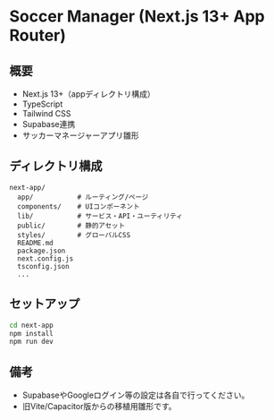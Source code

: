 # Soccer Manager (Next.js 13+ App Router)

## 概要
- Next.js 13+（appディレクトリ構成）
- TypeScript
- Tailwind CSS
- Supabase連携
- サッカーマネージャーアプリ雛形

## ディレクトリ構成
```
next-app/
  app/           # ルーティング/ページ
  components/    # UIコンポーネント
  lib/           # サービス・API・ユーティリティ
  public/        # 静的アセット
  styles/        # グローバルCSS
  README.md
  package.json
  next.config.js
  tsconfig.json
  ...
```

## セットアップ
```sh
cd next-app
npm install
npm run dev
```

## 備考
- SupabaseやGoogleログイン等の設定は各自で行ってください。
- 旧Vite/Capacitor版からの移植用雛形です。 